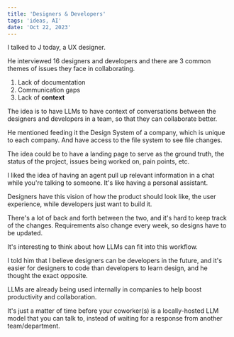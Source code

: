 ```yaml
---
title: 'Designers & Developers'
tags: 'ideas, AI'
date: 'Oct 22, 2023'
---
```


I talked to J today, a UX designer.

He interviewed 16 designers and developers and there are 3 common themes of issues they face in collaborating.

1. Lack of documentation
2. Communication gaps
3. Lack of **context**

The idea is to have LLMs to have context of conversations between the designers and developers in a team, so that they can collaborate better.

He mentioned feeding it the Design System of a company, which is unique to each company. And have access to the file system to see file changes.

The idea could be to have a landing page to serve as the ground truth, the status of the project, issues being worked on, pain points, etc.

I liked the idea of having an agent pull up relevant information in a chat while you're talking to someone. It's like having a personal assistant.

Designers have this vision of how the product should look like, the user experience, while developers just want to build it.

There's a lot of back and forth between the two, and it's hard to keep track of the changes. Requirements also change every week, so designs have to be updated.

It's interesting to think about how LLMs can fit into this workflow.

I told him that I believe designers can be developers in the future, and it's easier for designers to code than developers to learn design, and he thought the exact opposite.

LLMs are already being used internally in companies to help boost productivity and collaboration.

It's just a matter of time before your coworker(s) is a locally-hosted LLM model that you can talk to, instead of waiting for a response from another team/department.
